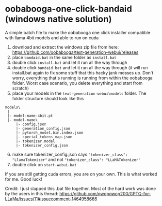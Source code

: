 # oobabooga-one-click-bandaid (windows native solution)
A simple batch file to make the oobabooga one click installer compatible with llama 4bit models and able to run on cuda
1. download and extract the windows zip file from here: https://github.com/oobabooga/text-generation-webui/releases
2. place `bandaid.bat` in the same folder as `install.bat`
3. double click `install.bat` and let it run all the way through
4. double click `bandaid.bat` and let it run all the way through (it will run install.bat again to fix some stuff that this hacky jank messes up. Don't worry, everything that's running is running from within the oobabooga folder. Worst case scenario, you delete everything and start from scratch)
5. place your models in the `text-generation-webui\models` folder. The folder structure should look like this
```
models\
 |
 |- model-name-4bit.pt
 |- model-name\
     |- config.json
     |- generation_config.json
     |- pytorch_model.bin.index.json
     |- special_tokens_map.json
     |- tokenizer.model
     |- tokenizer_config.json
```

6. make sure tokenizer_config.json says `"tokenizer_class": "LlamaTokenizer"` and not `"tokenizer_class": "LLaMATokenizer"`
7. double click on `start-webui.bat`

If you are still getting cuda errors, you are on your own. This is what worked for me. Good luck!

Credit: I just slapped this .bat file together. Most of the hard work was done by the users in this thread: https://github.com/qwopqwop200/GPTQ-for-LLaMa/issues/11#issuecomment-1464958666
